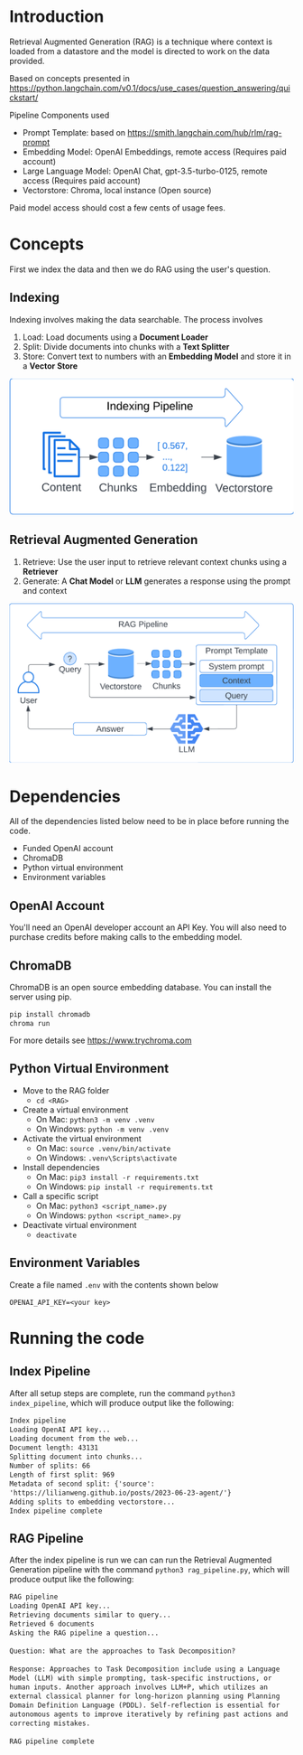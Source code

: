 # Introduction

Retrieval Augmented Generation (RAG) is a technique where context is loaded from a datastore and the model is directed to work on the data provided.

Based on concepts presented in https://python.langchain.com/v0.1/docs/use_cases/question_answering/quickstart/

Pipeline Components used
 - Prompt Template: based on https://smith.langchain.com/hub/rlm/rag-prompt
 - Embedding Model: OpenAI Embeddings, remote access (Requires paid account)
 - Large Language Model: OpenAI Chat, gpt-3.5-turbo-0125, remote access (Requires paid account)
 - Vectorstore: Chroma, local instance (Open source)

Paid model access should cost a few cents of usage fees.

# Concepts

First we index the data and then we do RAG using the user's question.

## Indexing

Indexing involves making the data searchable. The process involves

1. Load: Load documents using a **Document Loader**
2. Split: Divide documents into chunks with a **Text Splitter**
3. Store: Convert text to numbers with an **Embedding Model** and store it in a **Vector Store**

 ![Indexing Pipeline](/images/indexing-pipeline.png?raw=true "Indexing Pipeline")

## Retrieval Augmented Generation

1. Retrieve: Use the user input to retrieve relevant context chunks using a **Retriever**
2. Generate: A **Chat Model** or **LLM** generates a response using the prompt and context

 ![RAG Pipeline](/images/rag-pipeline.png?raw=true "RAG Pipeline")

# Dependencies

All of the dependencies listed below need to be in place before running the code.

 - Funded OpenAI account
 - ChromaDB
 - Python virtual environment
 - Environment variables


## OpenAI Account

You'll need an OpenAI developer account an API Key. You will also need to purchase credits before making calls to the embedding model.

## ChromaDB 

ChromaDB is an open source embedding database. You can install the server using pip.

```
pip install chromadb
chroma run
```

For more details see https://www.trychroma.com

## Python Virtual Environment

 - Move to the RAG folder
   - `cd <RAG>`
 - Create a virtual environment
   - On Mac: `python3 -m venv .venv`
   - On Windows: `python -m venv .venv`
 - Activate the virtual environment
   - On Mac: `source .venv/bin/activate`
   - On Windows: `.venv\Scripts\activate`
 - Install dependencies
   - On Mac: `pip3 install -r requirements.txt`
   - On Windows: `pip install -r requirements.txt`
 - Call a specific script
   - On Mac: `python3 <script_name>.py`
   - On Windows: `python <script_name>.py`
 - Deactivate virtual environment
   - `deactivate`

## Environment Variables

Create a file named `.env` with the contents shown below

```
OPENAI_API_KEY=<your key>
```

# Running the code

## Index Pipeline

After all setup steps are complete, run the command `python3 index_pipeline`, which will produce output like the following:

```text
Index pipeline
Loading OpenAI API key...
Loading document from the web...
Document length: 43131
Splitting document into chunks...
Number of splits: 66
Length of first split: 969
Metadata of second split: {'source': 'https://lilianweng.github.io/posts/2023-06-23-agent/'}
Adding splits to embedding vectorstore...
Index pipeline complete
```

## RAG Pipeline

After the index pipeline is run we can can run the Retrieval Augmented Generation pipeline with the command `python3 rag_pipeline.py`, which will produce output like the following:

```text
RAG pipeline
Loading OpenAI API key...
Retrieving documents similar to query...
Retrieved 6 documents
Asking the RAG pipeline a question...

Question: What are the approaches to Task Decomposition?

Response: Approaches to Task Decomposition include using a Language Model (LLM) with simple prompting, task-specific instructions, or human inputs. Another approach involves LLM+P, which utilizes an external classical planner for long-horizon planning using Planning Domain Definition Language (PDDL). Self-reflection is essential for autonomous agents to improve iteratively by refining past actions and correcting mistakes.

RAG pipeline complete
```

